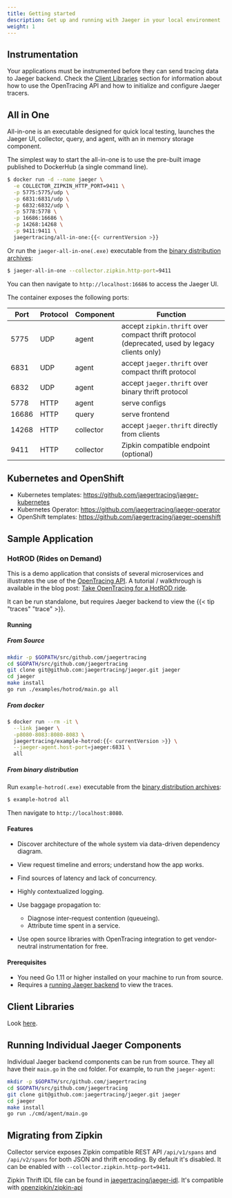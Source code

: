 ```yaml
---
title: Getting started
description: Get up and running with Jaeger in your local environment
weight: 1
---
```


## Instrumentation

Your applications must be instrumented before they can send tracing data to Jaeger backend. Check the [Client Libraries](../client-libraries/) section for information about how to use the OpenTracing API and how to initialize and configure Jaeger tracers.

## All in One

All-in-one is an executable designed for quick local testing, launches the Jaeger UI, collector, query, and agent, with an in memory storage component.

The simplest way to start the all-in-one is to use the pre-built image published to DockerHub (a single command line).

```bash
$ docker run -d --name jaeger \
  -e COLLECTOR_ZIPKIN_HTTP_PORT=9411 \
  -p 5775:5775/udp \
  -p 6831:6831/udp \
  -p 6832:6832/udp \
  -p 5778:5778 \
  -p 16686:16686 \
  -p 14268:14268 \
  -p 9411:9411 \
  jaegertracing/all-in-one:{{< currentVersion >}}
```

Or run the `jaeger-all-in-one(.exe)` executable from the [binary distribution archives][download]:

```bash
$ jaeger-all-in-one --collector.zipkin.http-port=9411
```

You can then navigate to `http://localhost:16686` to access the Jaeger UI.

The container exposes the following ports:

Port  | Protocol | Component | Function
----- | -------  | --------- | ---
5775  | UDP      | agent     | accept `zipkin.thrift` over compact thrift protocol (deprecated, used by legacy clients only)
6831  | UDP      | agent     | accept `jaeger.thrift` over compact thrift protocol
6832  | UDP      | agent     | accept `jaeger.thrift` over binary thrift protocol
5778  | HTTP     | agent     | serve configs
16686 | HTTP     | query     | serve frontend
14268 | HTTP     | collector | accept `jaeger.thrift` directly from clients
9411  | HTTP     | collector | Zipkin compatible endpoint (optional)


## Kubernetes and OpenShift

* Kubernetes templates: https://github.com/jaegertracing/jaeger-kubernetes
* Kubernetes Operator: https://github.com/jaegertracing/jaeger-operator
* OpenShift templates: https://github.com/jaegertracing/jaeger-openshift

## Sample Application

### HotROD (Rides on Demand)

This is a demo application that consists of several microservices and
illustrates the use of the [OpenTracing API](http://opentracing.io).
A tutorial / walkthrough is available in the blog post:
[Take OpenTracing for a HotROD ride][hotrod-tutorial].

It can be run standalone, but requires Jaeger backend to view the
{{< tip "traces" "trace" >}}.

#### Running

##### From Source
```bash
mkdir -p $GOPATH/src/github.com/jaegertracing
cd $GOPATH/src/github.com/jaegertracing
git clone git@github.com:jaegertracing/jaeger.git jaeger
cd jaeger
make install
go run ./examples/hotrod/main.go all
```
##### From docker
```bash
$ docker run --rm -it \
  --link jaeger \
  -p8080-8083:8080-8083 \
  jaegertracing/example-hotrod:{{< currentVersion >}} \
  --jaeger-agent.host-port=jaeger:6831 \
  all
```

##### From binary distribution
Run `example-hotrod(.exe)` executable from the [binary distribution archives][download]:
```bash
$ example-hotrod all
```

Then navigate to `http://localhost:8080`.


#### Features

-   Discover architecture of the whole system via data-driven dependency
    diagram.
-   View request timeline and errors; understand how the app works.
-   Find sources of latency and lack of concurrency.
-   Highly contextualized logging.
-   Use baggage propagation to:

    -   Diagnose inter-request contention (queueing).
    -   Attribute time spent in a service.

-   Use open source libraries with OpenTracing integration to get
    vendor-neutral instrumentation for free.

#### Prerequisites

-   You need Go 1.11 or higher installed on your machine to run from source.
-   Requires a [running Jaeger backend](#all-in-one) to view the traces.

## Client Libraries

Look [here](../client-libraries/).

## Running Individual Jaeger Components
Individual Jaeger backend components can be run from source.
They all have their `main.go` in the `cmd` folder. For example, to run the `jaeger-agent`:

```bash
mkdir -p $GOPATH/src/github.com/jaegertracing
cd $GOPATH/src/github.com/jaegertracing
git clone git@github.com:jaegertracing/jaeger.git jaeger
cd jaeger
make install
go run ./cmd/agent/main.go
```

## Migrating from Zipkin

Collector service exposes Zipkin compatible REST API `/api/v1/spans` and `/api/v2/spans` for both
JSON and thrift encoding.
By default it's disabled. It can be enabled with `--collector.zipkin.http-port=9411`.

Zipkin Thrift IDL file can be found in [jaegertracing/jaeger-idl](https://github.com/jaegertracing/jaeger-idl/blob/master/thrift/zipkincore.thrift).
It's compatible with [openzipkin/zipkin-api](https://github.com/openzipkin/zipkin-api/blob/master/thrift/zipkinCore.thrift)

[hotrod-tutorial]: https://medium.com/@YuriShkuro/take-opentracing-for-a-hotrod-ride-f6e3141f7941
[download]: ../../../download/
